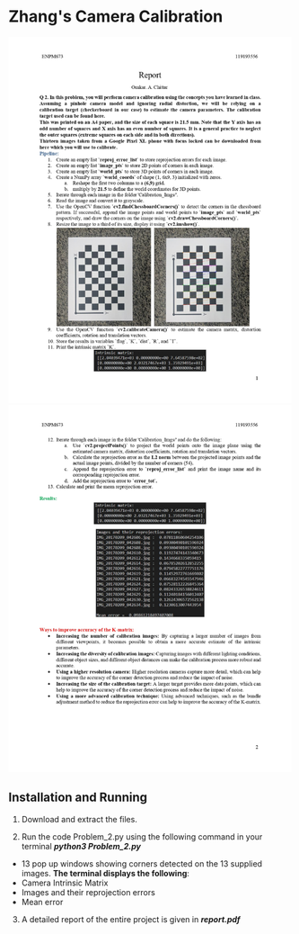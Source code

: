 # Zhang's Camera Calibration
![image1](outputs/page1.jpg)
![image2](outputs/page2.jpg)

## **Installation and Running**

1. Download and extract the files.

2. Run the code Problem_2.py using the following command in your terminal
    ***python3 Problem_2.py***
- 13 pop up windows showing corners detected on the 13 supplied images.
**The terminal displays the following**:
 - Camera Intrinsic Matrix
 - Images and their reprojection errors 
 - Mean error

3. A detailed report of the entire project is given in ***report.pdf***  
